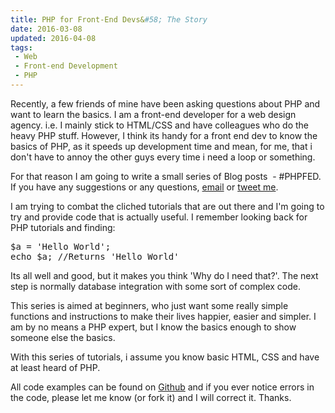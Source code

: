 ```yaml
---
title: PHP for Front-End Devs&#58; The Story
date: 2016-03-08
updated: 2016-04-08
tags:
 - Web
 - Front-end Development
 - PHP
---
```


<p>Recently, a few friends of mine have been asking questions about PHP and want to learn the basics. I am a front-end developer for a web design agency. i.e. I mainly stick to HTML/CSS and have colleagues who do the heavy PHP stuff. However, I think its handy for a front end dev to know the basics of PHP, as it speeds up development time and mean, for me, that i don't have to annoy the other guys every time i need a loop or something.</p>

<p>For that reason I am going to write a small series of Blog posts &nbsp;- #PHPFED. If you have any suggestions or any questions, <a href="/cdn-cgi/l/email-protection#92fffbf9f7e1e6e0f7f7e6ebd2f5fff3fbfebcf1fdff">email</a> or <a href="http://www.twitter.com/mikestreety">tweet me</a>.</p>



<p>I am trying to combat the cliched tutorials that are out there and I'm going to try and provide code that is actually useful. I remember looking back for PHP tutorials and finding:</p>



<pre class="language-php">$a = 'Hello World';
echo $a; //Returns 'Hello World'</pre>





<p>Its all well and good, but it makes you think 'Why do I need that?'. The next step is normally database integration with some sort of complex code.</p>



<p>This series is aimed at beginners, who just want some really simple functions and instructions to make their lives happier, easier and simpler. I am by no means a PHP expert, but I know the basics enough to show someone else the basics.</p>



<p>With this series of tutorials, i assume you know basic HTML, CSS and have at least heard of PHP.</p>



<p>All code examples can be found on&nbsp;<a href="https://github.com/mikestreety/PHPFED">Github</a>&nbsp;and if&nbsp;you ever notice errors in the code, please let me know (or fork it) and I will correct it. Thanks.</p>